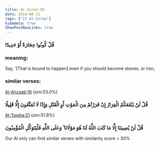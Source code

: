 ```yaml
---
title: Al-Israa:50
date: 2014-08-21
tags: ["17.Al-Israa"]
hidemeta: true 
ShowPostNavLinks: true 
---
```

### قُلْ كُونُوا حِجَارَةً أَوْ حَدِيدًا
### meaning: 
Say, ‘[That is bound to happen] even if you should become stones, or iron,
### similar verses: 

[Al-Ahzaab:16](/33/16) (sim:53.0%)

### قُلْ لَنْ يَنْفَعَكُمُ الْفِرَارُ إِنْ فَرَرْتُمْ مِنَ الْمَوْتِ أَوِ الْقَتْلِ وَإِذًا لَا تُمَتَّعُونَ إِلَّا قَلِيلًا

[At-Tawba:51](/9/51) (sim:51.8%)

### قُلْ لَنْ يُصِيبَنَا إِلَّا مَا كَتَبَ اللَّهُ لَنَا هُوَ مَوْلَانَا ۚ وَعَلَى اللَّهِ فَلْيَتَوَكَّلِ الْمُؤْمِنُونَ

Our AI only can find similar verses with similarity score > 50% 



